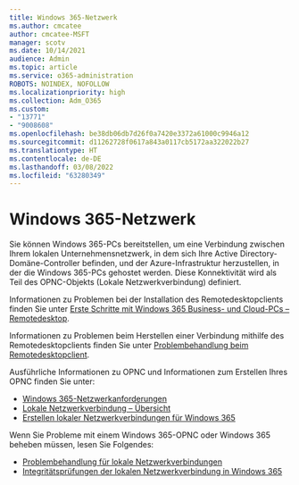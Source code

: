 ```yaml
---
title: Windows 365-Netzwerk
ms.author: cmcatee
author: cmcatee-MSFT
manager: scotv
ms.date: 10/14/2021
audience: Admin
ms.topic: article
ms.service: o365-administration
ROBOTS: NOINDEX, NOFOLLOW
ms.localizationpriority: high
ms.collection: Adm_O365
ms.custom:
- "13771"
- "9008608"
ms.openlocfilehash: be38db06db7d26f0a7420e3372a61000c9946a12
ms.sourcegitcommit: d11262728f0617a843a0117cb5172aa322022b27
ms.translationtype: HT
ms.contentlocale: de-DE
ms.lasthandoff: 03/08/2022
ms.locfileid: "63280349"
---
```

# <a name="windows-365-networking"></a>Windows 365-Netzwerk

Sie können Windows 365-PCs bereitstellen, um eine Verbindung zwischen Ihrem lokalen Unternehmensnetzwerk, in dem sich Ihre Active Directory-Domäne-Controller befinden, und der Azure-Infrastruktur herzustellen, in der die Windows 365-PCs gehostet werden. Diese Konnektivität wird als Teil des OPNC-Objekts (Lokale Netzwerkverbindung) definiert.
 
Informationen zu Problemen bei der Installation des Remotedesktopclients finden Sie unter [Erste Schritte mit Windows 365 Business- und Cloud-PCs – Remotedesktop](https://docs.microsoft.com/windows-365/business/get-started-windows-365-business#remote-desktop).

Informationen zu Problemen beim Herstellen einer Verbindung mithilfe des Remotedesktopclients finden Sie unter [Problembehandlung beim Remotedesktopclient](https://docs.microsoft.com/azure/virtual-desktop/troubleshoot-client?context=/windows-365/context/pr-context).

Ausführliche Informationen zu OPNC und Informationen zum Erstellen Ihres OPNC finden Sie unter:

- [Windows 365-Netzwerkanforderungen](https://docs.microsoft.com/windows-365/requirements-network)
- [Lokale Netzwerkverbindung – Übersicht](https://docs.microsoft.com/windows-365/on-premises-network-connections)
- [Erstellen lokaler Netzwerkverbindungen für Windows 365](https://docs.microsoft.com/windows-365/create-on-premises-network-connection)

Wenn Sie Probleme mit einem Windows 365-OPNC oder Windows 365 beheben müssen, lesen Sie Folgendes:
 
- [Problembehandlung für lokale Netzwerkverbindungen](https://docs.microsoft.com/windows-365/troubleshoot-on-premises-network-connection)
- [Integritätsprüfungen der lokalen Netzwerkverbindung in Windows 365](https://docs.microsoft.com/windows-365/health-checks)